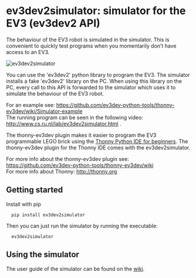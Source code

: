 # ev3dev2simulator: simulator for the EV3 (ev3dev2 API)

The behaviour of the EV3 robot is simulated in the simulator. This is convenient to quickly test programs when you momentarily don’t have access to an EV3.

![ev3dev2simulator](https://raw.githubusercontent.com/wiki/ev3dev-python-tools/ev3dev2simulator/img/small.PNG "ev3dev2simulator")

You can use the 'ev3dev2' python library to program the EV3. The simulator installs a fake 'ev3dev2' library on the PC. When using this library on the PC, every call to this API is forwarded to the simulator which uses it to simulate the behaviour of the EV3 robot. 

For an example see: https://github.com/ev3dev-python-tools/thonny-ev3dev/wiki/Simulator-example<br>
The running program can be seen in the following video: http://www.cs.ru.nl/lab/ev3dev2simulator.html .

The thonny-ev3dev plugin makes it easier to program the EV3 programmable LEGO brick 
using the [Thonny Python IDE for beginners](http://thonny.org/). 
The thonny-ev3dev plugin for the Thonny IDE comes with the ev3dev2simulator.

For more info about the thonny-ev3dev plugin see: https://github.com/ev3dev-python-tools/thonny-ev3dev/wiki <br>
For more info about Thonny: http://thonny.org

## Getting started

   Install with pip
   
      pip install ev3dev2simulator
     
   Then you can just run the simulator by running the executable:
   
      ev3dev2simulator

## Using the simulator

The user guide of the simulator can be found on the [wiki](https://github.com/ev3dev-python-tools/ev3dev2simulator/wiki).
